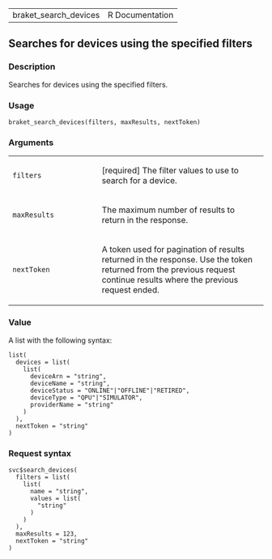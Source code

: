 <table style="width: 100%;">
<tbody>
<tr class="odd">
<td>braket_search_devices</td>
<td style="text-align: right;">R Documentation</td>
</tr>
</tbody>
</table>

## Searches for devices using the specified filters

### Description

Searches for devices using the specified filters.

### Usage

    braket_search_devices(filters, maxResults, nextToken)

### Arguments

<table>
<colgroup>
<col style="width: 35%" />
<col style="width: 65%" />
</colgroup>
<tbody>
<tr class="odd">
<td><code id="braket_search_devices_:_filters">filters</code></td>
<td><p>[required] The filter values to use to search for a
device.</p></td>
</tr>
<tr class="even">
<td><code id="braket_search_devices_:_maxResults">maxResults</code></td>
<td><p>The maximum number of results to return in the response.</p></td>
</tr>
<tr class="odd">
<td><code id="braket_search_devices_:_nextToken">nextToken</code></td>
<td><p>A token used for pagination of results returned in the response.
Use the token returned from the previous request continue results where
the previous request ended.</p></td>
</tr>
</tbody>
</table>

### Value

A list with the following syntax:

    list(
      devices = list(
        list(
          deviceArn = "string",
          deviceName = "string",
          deviceStatus = "ONLINE"|"OFFLINE"|"RETIRED",
          deviceType = "QPU"|"SIMULATOR",
          providerName = "string"
        )
      ),
      nextToken = "string"
    )

### Request syntax

    svc$search_devices(
      filters = list(
        list(
          name = "string",
          values = list(
            "string"
          )
        )
      ),
      maxResults = 123,
      nextToken = "string"
    )

